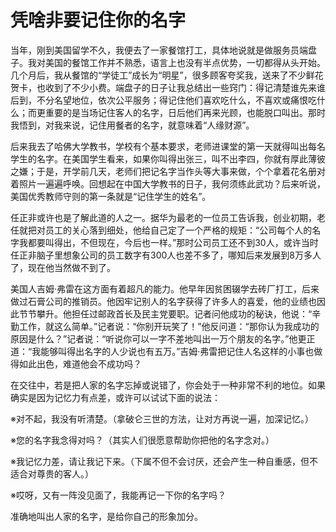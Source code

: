 # 凭啥非要记住你的名字

当年，刚到美国留学不久，我便去了一家餐馆打工，具体地说就是做服务员端盘子。我对美国的餐馆工作并不熟悉，语言上也没有半点优势，一切都得从头开始。几个月后，我从餐馆的“学徒工”成长为“明星”，很多顾客夸奖我，送来了不少鲜花贺卡，也收到了不少小费。端盘子的日子让我总结出一些窍门：得记清楚谁先来谁后到，不分名望地位，依次公平服务；得记住他们喜欢吃什么，不喜欢或痛恨吃什么；而更重要的是当场记住客人的名字，日后他们再来光顾，也能脱口叫出。那时我悟到，对我来说，记住用餐者的名字，就意味着“人缘财源”。 

后来我去了哈佛大学教书，学校有个基本要求，老师进课堂的第一天就得叫出每名学生的名字。在美国学生看来，如果你叫得出张三，叫不出李四，你就有厚此薄彼之嫌；于是，开学前几天，老师们把记名字当作头等大事来做，个个拿着花名册对着照片一遍遍呼唤。回想起在中国大学教书的日子，我何须练此武功？后来听说，美国优秀教师守则的第一条就是“记住学生的姓名”。 

任正非或许也是了解此道的人之一。据华为最老的一位员工告诉我，创业初期，老任就把对员工的关心落到细处，他给自己定了一个严格的规矩：“公司每个人的名字我都要叫得出，不但现在，今后也一样。”那时公司员工还不到30人，或许当时任正非脑子里想象公司的员工数字有300人也差不多了，哪知后来发展到8万多人了，现在他当然做不到了。 

美国人吉姆·弗雷在这方面有着超凡的能力。他早年因贫困辍学去砖厂打工，后来做过石膏公司的推销员。他因牢记别人的名字获得了许多人的喜爱，他的业绩也因此节节攀升。他担任过邮政首长及民主党要职。记者问他成功的秘诀，他说：“辛勤工作，就这么简单。”记者说：“你别开玩笑了！”他反问道：“那你认为我成功的原因是什么？”记者说：“听说你可以一字不差地叫出一万个朋友的名字。”他更正道：“我能够叫得出名字的人少说也有五万。”吉姆·弗雷把记住人名这样的小事也做得如此出色，难道他会不成功吗？ 

在交往中，若是把人家的名字忘掉或说错了，你会处于一种非常不利的地位。如果确实是因为记忆力有点差，或许可以试试下面的说法： 

※对不起，我没有听清楚。（拿破仑三世的方法，让对方再说一遍，加深记忆。） 

※您的名字我念得对吗？（其实人们很愿意帮助你把他的名字念对。） 

※我记忆力差，请让我记下来。（下属不但不会讨厌，还会产生一种自重感，但不适合对尊贵的客人。） 

※哎呀，又有一阵没见面了，我能再记一下你的名字吗？ 

准确地叫出人家的名字，是给你自己的形象加分。